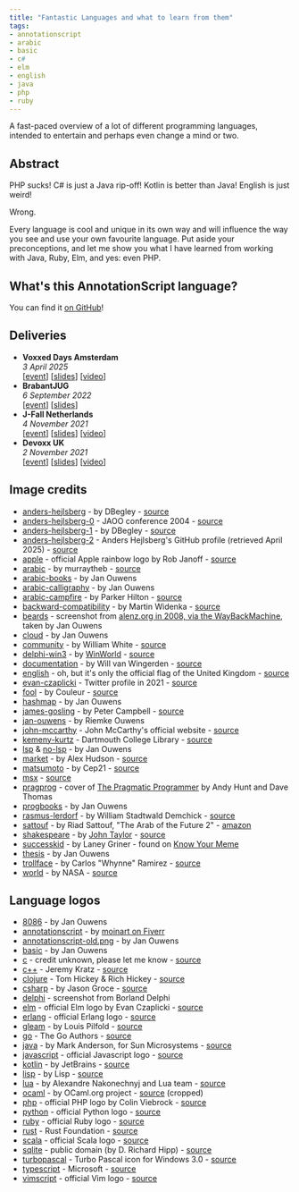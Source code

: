 ```yaml
---
title: "Fantastic Languages and what to learn from them"
tags:
- annotationscript
- arabic
- basic
- c#
- elm
- english
- java
- php
- ruby
---
```

A fast-paced overview of a lot of different programming languages, intended to entertain and perhaps even change a mind or two.

## Abstract

PHP sucks! C# is just a Java rip-off! Kotlin is better than Java! English is just weird!

Wrong.

Every language is cool and unique in its own way and will influence the way you see and use your own favourite language. Put aside your preconceptions, and let me show you what I have learned from working with Java, Ruby, Elm, and yes: even PHP.

## What's this AnnotationScript language?

You can find it [on GitHub](https://github.com/jqno/AnnotationScript)!

## Deliveries

* **Voxxed Days Amsterdam**
  <br>
  _3 April 2025_
  <br>
  [[event](https://amsterdam.voxxeddays.com/)] [[slides](https://jqno.nl/talks/slides/fantasticlanguages/2025-04-03-voxxed-days-amsterdam/)] [[video](https://www.youtube.com/watch?v=HdUMblHOpk4)]
* **BrabantJUG**
  <br>
  _6 September 2022_
  <br>
  [[event](https://twitter.com/BrabantJug/status/1556653234726518785)] [[slides](/talks/slides/fantasticlanguages/2022-09-06-brabantjug/)]
* **J-Fall Netherlands**
  <br>
  _4 November 2021_
  <br>
  [[event](https://jfall.nl/timetable-2021/)] [[slides](/talks/slides/fantasticlanguages/2021-11-04-jfall/)] [[video](https://www.youtube.com/watch?v=Y5MfzYjTBX8&t=2530s)]
* **Devoxx UK**
  <br>
  _2 November 2021_
  <br>
  [[event](https://www.devoxx.co.uk/)] [[slides](/talks/slides/fantasticlanguages/2021-11-02-devoxxuk/)] [[video](https://www.youtube.com/watch?v=s7qOwVvkNYU)]

## Image credits

* [anders-hejlsberg](/talks/slides/fantasticlanguages/images/anders-hejlsberg.jpg) - by DBegley - [source](https://commons.wikimedia.org/wiki/File:Anders_Hejlsberg.jpg)
* [anders-hejlsberg-0](/talks/slides/fantasticlanguages/images/anders-hejlsberg-0.jpg) - JAOO conference 2004 - [source](http://jaoo.dk/jaoo2004/speakers/show_speaker.jsp?oid=37)
* [anders-hejlsberg-1](/talks/slides/fantasticlanguages/images/anders-hejlsberg-1.jpg) - by DBegley - [source](https://commons.wikimedia.org/wiki/File:Anders_Hejlsberg.jpg)
* [anders-hejlsberg-2](/talks/slides/fantasticlanguages/images/anders-hejlsberg-2.jpg) - Anders Hejlsberg's GitHub profile (retrieved April 2025) - [source](https://github.com/ahejlsberg)
* [apple](/talks/slides/fantasticlanguages/images/apple.svg) - official Apple rainbow logo by Rob Janoff - [source](https://commons.m.wikimedia.org/wiki/File:Apple_Computer_Logo_rainbow.svg)
* [arabic](/talks/slides/fantasticlanguages/images/arabic.svg) - by murraytheb - [source](https://commons.wikimedia.org/wiki/File:Arabic_albayancalligraphy.svg)
* [arabic-books](/talks/slides/fantasticlanguages/images/arabic-books.jpg) - by Jan Ouwens
* [arabic-calligraphy](/talks/slides/fantasticlanguages/images/arabic-calligraphy.jpg) - by Jan Ouwens
* [arabic-campfire](/talks/slides/fantasticlanguages/images/arabic-campfire.jpg) - by Parker Hilton - [source](https://unsplash.com/photos/0gHcDpcYxOI)
* [backward-compatibility](/talks/slides/fantasticlanguages/images/backward-compatibility.jpg) - by Martin Widenka - [source](https://unsplash.com/photos/KxZyYXULMDw)
* [beards](/talks/slides/fantasticlanguages/images/beards.png) - screenshot from [alenz.org in 2008, via the WayBackMachine](https://web.archive.org/web/20081024204803/www.alenz.org/mirror/khason/why-microsoft-can-blow-off-with-c.html), taken by Jan Ouwens
* [cloud](/talks/slides/fantasticlanguages/images/cloud.png) - by Jan Ouwens
* [community](/talks/slides/fantasticlanguages/images/community.jpg) - by William White - [source](https://unsplash.com/photos/TZCppMjaOHU)
* [delphi-win3](/talks/slides/fantasticlanguages/images/delphi-win3.png) - by [WinWorld](https://winworldpc.com) - [source](https://winworldpc.com/screenshot/c38bc3b1-c3a1-2a2d-6211-c3a4e284a2ef/c3950752-240b-c3ba-11c3-a5e280ba08ef)
* [documentation](/talks/slides/fantasticlanguages/images/documentation.jpg) - by Will van Wingerden - [source](https://unsplash.com/photos/dsvJgiBJTOs)
* [english](/talks/slides/fantasticlanguages/images/english.svg) - oh, but it's only the official flag of the United Kingdom - [source](https://en.wikipedia.org/wiki/File:Flag_of_the_United_Kingdom.svg)
* [evan-czaplicki](/talks/slides/fantasticlanguages/images/evan-czaplicki.jpg) - Twitter profile in 2021 - [source](https://twitter.com/evancz/photo)
* [fool](/talks/slides/fantasticlanguages/images/fool.jpg) - by Couleur - [source](https://pixabay.com/photos/fool-court-jester-clown-fun-1476189/)
* [hashmap](/talks/slides/fantasticlanguages/images/hashmap.jpg) - by Jan Ouwens
* [james-gosling](/talks/slides/fantasticlanguages/images/james-gosling.jpg) - by Peter Campbell - [source](https://commons.wikimedia.org/wiki/File:James_Gosling_2008.jpg)
* [jan-ouwens](/talks/slides/fantasticlanguages/images/jan-ouwens.jpg) - by Riemke Ouwens
* [john-mccarthy](/talks/slides/fantasticlanguages/images/john-mccarthy.jpg) - John McCarthy's official website - [source](http://jmc.stanford.edu/general/pictures.html)
* [kemeny-kurtz](/talks/slides/fantasticlanguages/images/kemeny-kurtz.jpg) - Dartmouth College Library - [source](https://www.computerhistory.org/revolution/mainframe-computers/7/178/722)
* [lsp](/talks/slides/fantasticlanguages/images/lsp.png) & [no-lsp](/talks/slides/fantasticlanguages/images/no-lsp.png) - by Jan Ouwens
* [market](/talks/slides/fantasticlanguages/images/market.jpg) - by Alex Hudson - [source](https://unsplash.com/photos/m3I92SgM3Mk)
* [matsumoto](/talks/slides/fantasticlanguages/images/matsumoto.jpg) - by Cep21 - [source](https://commons.wikimedia.org/wiki/File:Yukihiro_Matsumoto.JPG)
* [msx](/talks/slides/fantasticlanguages/images/msx.jpg) - [source](https://en.wikipedia.org/wiki/File:MSX_Philips_VG8020.jpg)
* [pragprog](/talks/slides/fantasticlanguages/images/pragprog.jpg) - cover of [The Pragmatic Programmer](https://pragprog.com/titles/tpp20/the-pragmatic-programmer-20th-anniversary-edition/) by Andy Hunt and Dave Thomas
* [progbooks](/talks/slides/fantasticlanguages/images/progbooks.jpg) - by Jan Ouwens
* [rasmus-lerdorf](/talks/slides/fantasticlanguages/images/rasmus-lerdorf.jpg) - by William Stadtwald Demchick - [source](https://commons.wikimedia.org/wiki/File:Rasmus_Lerdorf_August_2014_%28cropped%29.JPG)
* [sattouf](/talks/slides/fantasticlanguages/images/sattouf.png) - by Riad Sattouf, "The Arab of the Future 2" - [amazon](https://www.amazon.com/Arab-Future-Childhood-1984-1985-Graphic/dp/1627793518)
* [shakespeare](/talks/slides/fantasticlanguages/images/shakespeare.jpg) - by [John Taylor](https://en.wikipedia.org/wiki/John_Taylor_(painter)) - [source](https://en.wikipedia.org/wiki/File:Shakespeare.jpg)
* [successkid](/talks/slides/fantasticlanguages/images/successkid.png) - by Laney Griner - found on [Know Your Meme](https://knowyourmeme.com/photos/185885-success-kid-i-hate-sandcastles)
* [thesis](/talks/slides/fantasticlanguages/images/thesis.jpg) - by Jan Ouwens
* [trollface](/talks/slides/fantasticlanguages/images/trollface.png) - by Carlos "Whynne" Ramirez - [source](https://en.wikipedia.org/wiki/File:Trollface_non-free.png)
* [world](/talks/slides/fantasticlanguages/images/world.jpg) - by NASA - [source](https://unsplash.com/photos/Q1p7bh3SHj8)

## Language logos

* [8086](/talks/slides/fantasticlanguages/images/8086.svg) - by Jan Ouwens
* [annotationscript](/talks/slides/bullshitlanguage/images/annotationscript.png) - by [moinart on Fiverr](https://www.fiverr.com/moinart)
* [annotationscript-old.png](/talks/slides/fantasticlanguages/images/annotationscript-old.png) - by Jan Ouwens
* [basic](/talks/slides/fantasticlanguages/images/basic.png) - by Jan Ouwens
* [c](/talks/slides/fantasticlanguages/images/c.svg) - credit unknown, please let me know - [source](https://icon-icons.com/icon/c-original-logo/146611)
* [c++](/talks/slides/fantasticlanguages/images/cpp.svg) - Jeremy Kratz - [source](https://commons.wikimedia.org/wiki/File:ISO_C%2B%2B_Logo.svg)
* [clojure](/talks/slides/fantasticlanguages/images/clojure.svg) - Tom Hickey & Rich Hickey - [source](https://commons.wikimedia.org/wiki/File:Clojure_logo.svg)
* [csharp](/talks/slides/fantasticlanguages/images/csharp.svg) - by Jason Groce - [source](https://commons.wikimedia.org/wiki/File:C_Sharp_wordmark.svg)
* [delphi](/talks/slides/fantasticlanguages/images/delphi.jpg) - screenshot from Borland Delphi
* [elm](/talks/slides/fantasticlanguages/images/elm.svg) - official Elm logo by Evan Czaplicki - [source](https://commons.wikimedia.org/wiki/File:Elm_logo.svg)
* [erlang](/talks/slides/fantasticlanguages/images/erlang.svg) - official Erlang logo - [source](https://commons.wikimedia.org/wiki/File:Erlang_logo.svg)
* [gleam](/talks/slides/fantasticlanguages/images/gleam.svg) - by Louis Pilfold - [source](https://commons.wikimedia.org/wiki/File:Gleam_Lucy.svg)
* [go](/talks/slides/fantasticlanguages/images/go.svg) - The Go Authors - [source](https://commons.wikimedia.org/wiki/File:Go_Logo_Blue.svg)
* [java](/talks/slides/fantasticlanguages/images/java.svg) - by Mark Anderson, for Sun Microsystems - [source](https://en.wikipedia.org/wiki/File:Java_programming_language_logo.svg)
* [javascript](/talks/slides/fantasticlanguages/images/javascript.svg) - official Javascript logo - [source](https://icon-icons.com/icon/javascript/130900)
* [kotlin](/talks/slides/fantasticlanguages/images/kotlin.svg) - by JetBrains - [source](https://icon-icons.com/icon/file-type-kotlin/130487)
* [lisp](/talks/slides/fantasticlanguages/images/lisp.png) - by Lisp - [source](https://commons.wikimedia.org/wiki/File:Lisplogo.png)
* [lua](/talks/slides/fantasticlanguages/images/lua.png) - by Alexandre Nakonechnyj and Lua team - [source](https://en.wikipedia.org/wiki/File:Lua-Logo.svg)
* [ocaml](/talks/slides/fantasticlanguages/images/ocaml.svg) - by OCaml.org project - [source](https://commons.wikimedia.org/wiki/File:OCaml_Logo.svg) (cropped)
* [php](/talks/slides/fantasticlanguages/images/php.svg) - official PHP logo by Colin Viebrock - [source](https://commons.wikimedia.org/wiki/File:PHP-logo.svg)
* [python](/talks/slides/fantasticlanguages/images/python.svg) - official Python logo - [source](https://en.wikipedia.org/wiki/File:Python-logo-notext.svg)
* [ruby](/talks/slides/fantasticlanguages/images/ruby.svg) - official Ruby logo - [source](https://www.ruby-lang.org/en/about/logo/)
* [rust](/talks/slides/fantasticlanguages/images/rust.svg) - Rust Foundation - [source](https://en.wikipedia.org/wiki/File:Rust_programming_language_black_logo.svg)
* [scala](/talks/slides/fantasticlanguages/images/scala.svg) - official Scala logo - [source](https://icon-icons.com/icon/file-type-scala/130180)
* [sqlite](/talks/slides/fantasticlanguages/images/sqlite.svg) - public domain (by D. Richard Hipp) - [source](https://commons.wikimedia.org/wiki/File:SQLite370.svg)
* [turbopascal](/talks/slides/fantasticlanguages/images/turbopascal.svg) - Turbo Pascal icon for Windows 3.0 - [source](https://commons.wikimedia.org/wiki/File:Windows_3.0_TURBO_PASCAL_(polychrom).png)
* [typescript](/talks/slides/fantasticlanguages/images/typescript.svg) - Microsoft - [source](https://commons.wikimedia.org/wiki/File:Typescript_logo_2020.svg)
* [vimscript](/talks/slides/fantasticlanguages/images/vimscript.svg) - official Vim logo - [source](https://commons.wikimedia.org/wiki/File:Vimlogo.svg)
